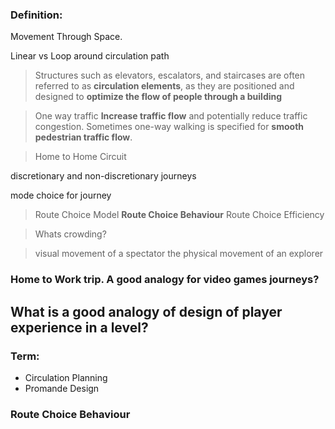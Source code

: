 ### Definition:
Movement Through Space.

Linear vs Loop around circulation path



> Structures such as elevators, escalators, and staircases are often referred to as **circulation elements**, as they are positioned and designed to **optimize the flow of people through a building**

> One way traffic **Increase traffic flow** and potentially reduce traffic congestion. Sometimes one-way walking is specified for **smooth pedestrian traffic flow**.

> Home to Home Circuit

discretionary and non-discretionary journeys 

mode choice for journey

> Route Choice Model
> **Route Choice Behaviour**
> Route Choice Efficiency

> Whats crowding?

> visual movement of a spectator 
> the physical movement of an explorer

### Home to Work trip. A good analogy for video games journeys?

## What is a good analogy of design of player experience in a level?

### Term:
- Circulation Planning
- Promande Design


### **Route Choice Behaviour**
